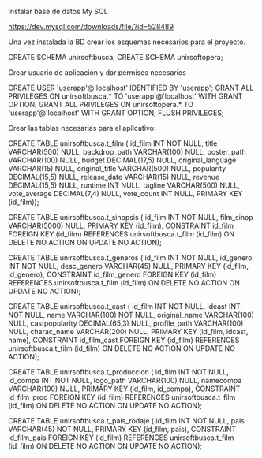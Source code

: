Instalar base de datos My SQL

https://dev.mysql.com/downloads/file/?id=528489

Una vez instalada la BD crear los esquemas necesarios para el proyecto.

CREATE SCHEMA unirsoftbusca;
CREATE SCHEMA unirsoftopera;

Crear usuario de aplicacion y dar permisos necesarios

CREATE USER 'userapp'@'localhost' IDENTIFIED BY 'userapp';
GRANT ALL PRIVILEGES ON unirsoftbusca.* TO 'userapp'@'localhost' WITH GRANT OPTION;
GRANT ALL PRIVILEGES ON unirsoftopera.* TO 'userapp'@'localhost' WITH GRANT OPTION;
FLUSH PRIVILEGES;

Crear las tablas necesarias para el aplicativo:

CREATE TABLE unirsoftbusca.t_film (
  id_film INT NOT NULL,
  title VARCHAR(500) NULL,
  backdrop_path VARCHAR(100) NULL,
  poster_path VARCHAR(100) NULL,
  budget DECIMAL(17,5) NULL,
  original_language VARCHAR(15) NULL,
  original_title VARCHAR(500) NULL,
  popularity DECIMAL(15,5) NULL,
  release_date VARCHAR(15) NULL,
  revenue DECIMAL(15,5) NULL,
  runtime INT NULL,
  tagline VARCHAR(500) NULL,
  vote_average DECIMAL(7,4) NULL,
  vote_count INT NULL,
  PRIMARY KEY (id_film));

CREATE TABLE unirsoftbusca.t_sinopsis (
  id_film INT NOT NULL,
  film_sinop VARCHAR(5000) NULL,
  PRIMARY KEY (id_film),
  CONSTRAINT id_film
    FOREIGN KEY (id_film)
    REFERENCES unirsoftbusca.t_film (id_film)
    ON DELETE NO ACTION
    ON UPDATE NO ACTION);

CREATE TABLE unirsoftbusca.t_generos (
  id_film INT NOT NULL,
  id_genero INT NOT NULL,
  desc_genero VARCHAR(45) NULL,
  PRIMARY KEY (id_film, id_genero),
  CONSTRAINT id_film_genero
    FOREIGN KEY (id_film)
    REFERENCES unirsoftbusca.t_film (id_film)
    ON DELETE NO ACTION
    ON UPDATE NO ACTION);

CREATE TABLE unirsoftbusca.t_cast (
  id_film INT NOT NULL,
  idcast INT NOT NULL,
  name VARCHAR(100) NOT NULL,
  original_name VARCHAR(100) NULL,
  castpopularity DECIMAL(65,3) NULL,
  profile_path VARCHAR(100) NULL,
  charac_name VARCHAR(200) NULL,
  PRIMARY KEY (id_film, idcast, name),
  CONSTRAINT id_film_cast
    FOREIGN KEY (id_film)
    REFERENCES unirsoftbusca.t_film (id_film)
    ON DELETE NO ACTION
    ON UPDATE NO ACTION);

CREATE TABLE unirsoftbusca.t_produccion (
  id_film INT NOT NULL,
  id_compa INT NOT NULL,
  logo_path VARCHAR(100) NULL,
  namecompa VARCHAR(100) NULL,
  PRIMARY KEY (id_film, id_compa),
  CONSTRAINT id_film_prod
    FOREIGN KEY (id_film)
    REFERENCES unirsoftbusca.t_film (id_film)
    ON DELETE NO ACTION
    ON UPDATE NO ACTION);
	
CREATE TABLE unirsoftbusca.t_pais_rodaje (
  id_film INT NOT NULL,
  pais VARCHAR(45) NOT NULL,
  PRIMARY KEY (id_film, pais),
  CONSTRAINT id_film_pais
    FOREIGN KEY (id_film)
    REFERENCES unirsoftbusca.t_film (id_film)
    ON DELETE NO ACTION
    ON UPDATE NO ACTION);
